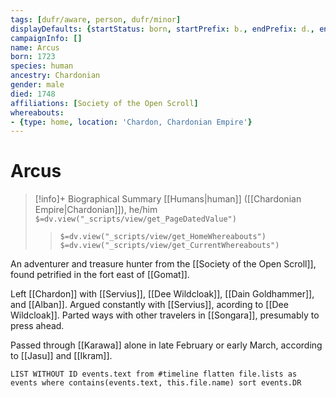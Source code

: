 ```yaml
---
tags: [dufr/aware, person, dufr/minor]
displayDefaults: {startStatus: born, startPrefix: b., endPrefix: d., endStatus: petrified}
campaignInfo: []
name: Arcus
born: 1723
species: human
ancestry: Chardonian
gender: male
died: 1748
affiliations: [Society of the Open Scroll]
whereabouts:
- {type: home, location: 'Chardon, Chardonian Empire'}
---
```

# Arcus
>[!info]+ Biographical Summary
>[[Humans|human]]  ([[Chardonian Empire|Chardonian]]), he/him
>`$=dv.view("_scripts/view/get_PageDatedValue")`
>> `$=dv.view("_scripts/view/get_HomeWhereabouts")`
>> `$=dv.view("_scripts/view/get_CurrentWhereabouts")`

An adventurer and treasure hunter from the [[Society of the Open Scroll]], found petrified in the fort east of [[Gomat]]. 

Left [[Chardon]] with [[Servius]], [[Dee Wildcloak]], [[Dain Goldhammer]], and [[Alban]]. Argued constantly with [[Servius]], acording to [[Dee Wildcloak]]. Parted ways with other travelers in [[Songara]], presumably to press ahead. 

Passed through [[Karawa]] alone in late February or early March, according to [[Jasu]] and [[Ikram]].

```dataview
LIST WITHOUT ID events.text from #timeline flatten file.lists as events where contains(events.text, this.file.name) sort events.DR
```